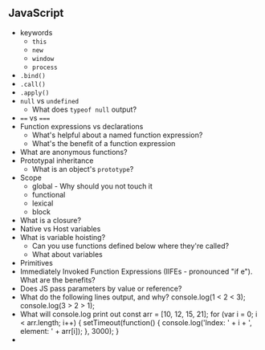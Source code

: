## JavaScript
* keywords
	* `this`
	* `new`
	* `window`
	* `process`
* `.bind()`
* `.call()`
* `.apply()`
* `null` vs `undefined`
	* What does `typeof null` output?
* `==` vs `===`
* Function expressions vs declarations
	* What's helpful about a named function expression?
	* What's the benefit of a function expression
* What are anonymous functions?
* Prototypal inheritance
	* What is an object's `prototype`?
* Scope
	* global - Why should you not touch it
	* functional
	* lexical
	* block
* What is a closure?
* Native vs Host variables
* What is variable hoisting?
	* Can you use functions defined below where they're called?
	* What about variables
* Primitives
* Immediately Invoked Function Expressions (IIFEs - pronounced "if e"). What are the benefits?
* Does JS pass parameters by value or reference?
* What do the following lines output, and why?
	console.log(1 < 2 < 3);
	console.log(3 > 2 > 1);
* What will console.log print out
	const arr = [10, 12, 15, 21];
 	for (var i = 0; i < arr.length; i++) {
  	setTimeout(function() {
    	console.log('Index: ' + i + ', element: ' + arr[i]);
  	}, 3000);
}
*
